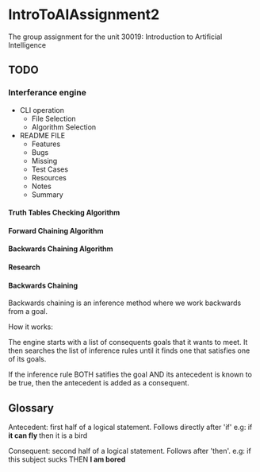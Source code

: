 # IntroToAIAssignment2
The group assignment for the unit 30019: Introduction to Artificial Intelligence

## TODO

### Interferance engine
- CLI operation
	- File Selection
	- Algorithm Selection
- README FILE
	- Features
	- Bugs
	- Missing
	- Test Cases
	- Resources
	- Notes
	- Summary

#### Truth Tables Checking Algorithm

#### Forward Chaining Algorithm

#### Backwards Chaining Algorithm

#### Research

#### Backwards Chaining 

Backwards chaining is an inference method where we work backwards from a goal. 

How it works: 

The engine starts with a list of consequents goals that it wants to meet. 
It then searches the list of inference rules until it finds one that satisfies 
one of its goals. 

If the inference rule BOTH satifies the goal AND its antecedent is known to be true, then 
the antecedent is added as a consequent. 
 


## Glossary 

Antecedent: first half of a logical statement. Follows directly after 'if'
			e.g: if <strong> it can fly </strong> then it is a bird 

Consequent: second half of a logical statement. Follows after 'then'. 
			e.g: if this subject sucks THEN <strong> I am bored </strong>

